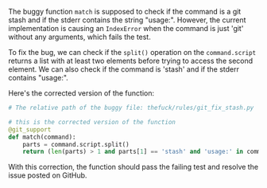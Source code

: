The buggy function `match` is supposed to check if the command is a git stash and if the stderr contains the string "usage:". However, the current implementation is causing an `IndexError` when the command is just 'git' without any arguments, which fails the test. 

To fix the bug, we can check if the `split()` operation on the `command.script` returns a list with at least two elements before trying to access the second element. We can also check if the command is 'stash' and if the stderr contains "usage:".

Here's the corrected version of the function:
```python
# The relative path of the buggy file: thefuck/rules/git_fix_stash.py

# this is the corrected version of the function
@git_support
def match(command):
    parts = command.script.split()
    return (len(parts) > 1 and parts[1] == 'stash' and 'usage:' in command.stderr)
```

With this correction, the function should pass the failing test and resolve the issue posted on GitHub.